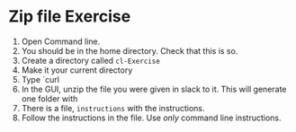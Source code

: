 # Zip file Exercise

1. Open Command line.
1. You should be in the home directory. Check that this is so.
1. Create a directory called `cl-Exercise`
1. Make it your current directory
1. Type `curl
1. In the GUI, unzip the file you were given in slack to it. This will generate one folder with
1. There is a file, `instructions` with the instructions.
1. Follow the instructions in the file. Use _only_ command line instructions.
